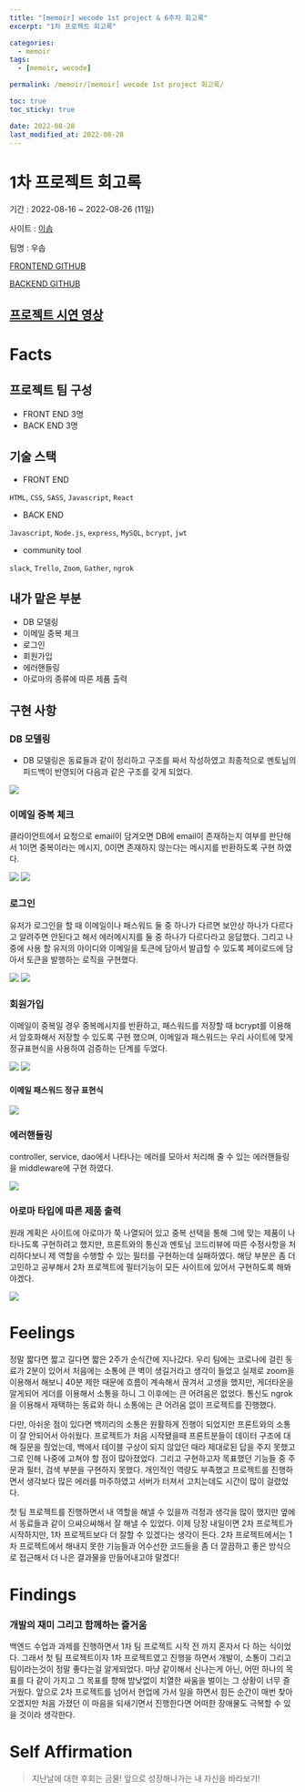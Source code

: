 ```yaml
---
title: "[memoir] wecode 1st project & 6주차 회고록"
excerpt: "1차 프로젝트 회고록"

categories:
  - memoir
tags:
  - [memoir, wecode]

permalink: /memoir/[memoir] wecode 1st project 회고록/

toc: true
toc_sticky: true

date: 2022-08-28
last_modified_at: 2022-08-28
---
```


# 1차 프로젝트 회고록

기간 : 2022-08-16 ~ 2022-08-26 (11일)

사이트 : [이솝](https://www.aesop.com/kr/)

팀명 : 우솝

[FRONTEND GITHUB](https://github.com/wecode-bootcamp-korea/36-1st-Usopp-frontend)

[BACKEND GITHUB](https://github.com/wecode-bootcamp-korea/36-1st-Usopp-backend)

[프로젝트 시연 영상](https://www.youtube.com/watch?v=n2kL24FnHsE)
---

# Facts

## 프로젝트 팀 구성
- FRONT END 3명
- BACK END 3명

## 기술 스택

- FRONT END

`HTML`, `CSS`, `SASS`, `Javascript`, `React`

- BACK END

`Javascript`, `Node.js`, `express`, `MySQL`, `bcrypt`, `jwt`

- community tool

 `slack`, `Trello`, `Zoom`, `Gather`, `ngrok`

## 내가 맡은 부분

- DB 모델링
- 이메일 중복 체크
- 로그인
- 회원가입
- 에러핸들링
- 아로마의 종류에 따른 제품 출력

## 구현 사항

### DB 모델링

- DB 모델링은 동료들과 같이 정리하고 구조를 짜서 작성하였고 최종적으로 멘토님의 피드백이 반영되어 다음과 같은 구조를 갖게 되었다.

![](../../assets/images/posts_img/DATABASE/2022-08-17-feedback.md.png)

### 이메일 중복 체크

클라이언트에서 요청으로 email이 담겨오면 DB에 email이 존재하는지 여부를 판단해서 1이면 중복이라는 메시지, 0이면 존재하지 않는다는 메시지를 반환하도록 구현 하였다.

![](../../assets/images/posts_img/memoir/2022-08-28-memoir1.png)
![](../../assets/images/posts_img/memoir/2022-08-28-emailcheck.gif)
### 로그인

유저가 로그인을 할 때 이메일이나 패스워드 둘 중 하나가 다르면 보안상 하나가 다르다고 알려주면 안된다고 해서 에러메시지를 둘 중 하나가 다르다라고 응답했다.
그리고 나중에 사용 할 유저의 아이디와 이메일을 토큰에 담아서 발급할 수 있도록 페이로드에 담아서 토큰을 발행하는 로직을 구현했다. 

![](../../assets/images/posts_img/memoir/2022-08-28-memoir2.png)
![](../../assets/images/posts_img/memoir/2022-08-28-signin.gif)
### 회원가입

이메일이 중복일 경우 중복메시지를 반환하고, 패스워드를 저장할 때 bcrypt를 이용해서 암호화해서 저장할 수 있도록 구현 했으며, 이메일과 패스워드는 우리 사이트에 맞게 정규표현식을 사용하여 검증하는 단계를 두었다.

![](../../assets/images/posts_img/memoir/2022-08-28-memoir3.png)
![](../../assets/images/posts_img/memoir/2022-08-28-signup.gif)
#### 이메일 패스워드 정규 표현식

![](../../assets/images/posts_img/memoir/2022-08-28-memoir4.png)
### 에러핸들링

controller, service, dao에서 나타나는 에러를 모아서 처리해 줄 수 있는 에러핸들링을 middleware에 구현 하였다.

![](../../assets/images/posts_img/memoir/2022-08-28-memoir5.png)

### 아로마 타입에 따른 제품 출력

원래 계획은 사이트에 아로마가 쭉 나열되어 있고 중복 선택을 통해 그에 맞는 제품이 나타나도록 구현하려고 했지만, 프론트와의 통신과 멘토님 코드리뷰에 따른 수정사항을 처리하다보니 제 역할을 수행할 수 있는 필터를 구현하는데 실패하였다. 해당 부분은 좀 더 고민하고 공부해서 2차 프로젝트에 필터기능이 모든 사이트에 있어서 구현하도록 해봐야겠다.

![](../../assets/images/posts_img/memoir/2022-08-28-memoir6.png)

# Feelings

정말 짧다면 짧고 길다면 짧은 2주가 순식간에 지나갔다. 우리 팀에는 코로나에 걸린 동료가 2분이 있어서 처음에는 소통에 큰 벽이 생길거라고 생각이 들었고 실제로 zoom을 이용해서 해보니 40분 제한 때문에 흐름이 계속해서 끊겨서 고생을 했지만, 게더타운을 알게되어 게더를 이용해서 소통을 하니 그 이후에는 큰 어려움은 없었다. 통신도 ngrok을 이용해서 재택하는 동료와 하니 소통에는 큰 어려움 없이 프로젝트를 진행했다. 

다만, 아쉬운 점이 있다면 백끼리의 소통은 원활하게 진행이 되었지만 프론트와의 소통이 잘 안되어서 아쉬웠다. 프로젝트가 처음 시작됐을때 프론트분들이 데이터 구조에 대해 질문을 줬었는데, 백에서 테이블 구상이 되지 않았던 때라 제대로된 답을 주지 못했고 그로 인해 나중에 고쳐야 할 점이 많아졌었다. 그리고 구현하고자 목표했던 기능들 중 주문과 필터, 검색 부분을 구현하지 못했다. 개인적인 역량도 부족했고 프로젝트를 진행하면서 생각보다 많은 에러를 마주하였고 서버가 터져서 고치는데도 시간이 많이 걸렸었다.

첫 팀 프로젝트를 진행하면서 내 역할을 해낼 수 있을까 걱정과 생각을 많이 했지만 옆에서 동료들과 같이 으쌰으쌰해서 잘 해낼 수 있었다. 이제 당장 내일이면 2차 프로젝트가 시작하지만, 1차 프로젝트보다 더 잘할 수 있겠다는 생각이 든다. 2차 프로젝트에서는 1차 프로젝트에서 해내지 못한 기능들과 어수선한 코드들을 좀 더 깔끔하고 좋은 방식으로 접근해서 더 나은 결과물을 만들어내고야 말겠다!
# Findings

### 개발의 재미 그리고 함께하는 즐거움

백엔드 수업과 과제를 진행하면서 1차 팀 프로젝트 시작 전 까지 혼자서 다 하는 식이었다. 그래서 첫 팀 프로젝트이자 1차 프로젝트였고 진행을 하면서 개발이, 소통이 그리고 팀이라는것이 정말 좋다는걸 알게되었다. 마냥 같이해서 신나는게 아닌, 어떤 하나의 목표를 다 같이 가지고 그 목표를 향해 밤낮없이 치열한 싸움을 벌이는 그 상황이 너무 즐거웠다. 앞으로 2차 프로젝트를 넘어서 현업에 가서 일을 하면서 힘든 순간이 매번 찾아 오겠지만 처음 가졌던 이 마음을 되새기면서 진행한다면 어떠한 장애물도 극복할 수 있을 것이라 생각한다.

# Self Affirmation
> 지난날에 대한 후회는 금물! 앞으로 성장해나가는 내 자신을 바라보기!